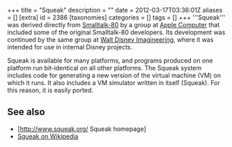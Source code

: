 +++
title = "Squeak"
description = ""
date = 2012-03-17T03:36:01Z
aliases = []
[extra]
id = 2386
[taxonomies]
categories = []
tags = []
+++
'''Squeak''' was derived directly from [Smalltalk-80](https://rosettacode.org/wiki/:Category:Smalltalk) by a group at [Apple Computer](https://rosettacode.org/wiki/Apple_Inc) that included some of the original Smalltalk-80 developers. Its development was continued by the same group at [Walt Disney Imagineering](https://en.wikipedia.org/wiki/Walt_Disney_Imagineering), where it was intended for use in internal Disney projects.

Squeak is available for many platforms, and programs produced on one platform run bit-identical on all other platforms. The Squeak system includes code for generating a new version of the virtual machine (VM) on which it runs. It also includes a VM simulator written in itself (Squeak). For this reason, it is easily ported.

## See also
* [http://www.squeak.org/ Squeak homepage]
* [Squeak on Wikipedia](https://en.wikipedia.org/wiki/Squeak)
